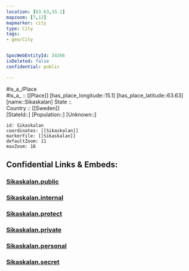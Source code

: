 ```yaml
---
location: [63.63,15.1] 
mapzoom: [7,12] 
mapmarker: city 
type: City
tags:
- geo/City


SpocWebEntityId: 34266
isDeleted: false
confidential: public

---
```

#is_a_/Place  
#is_a_ :: [[Place]] 
[has_place_longitude::15.1] 
[has_place_latitude::63.63] 
[name::Sikaskalan] 
State ::  
Country :: [[Sweden]]  
[StateId::] 
[Population::] 
[Unknown::] 


```leaflet
id: Sikaskalan
coordinates: [[Sikaskalan]] 
markerFile: [[Sikaskalan]] 
defaultZoom: 11 
maxZoom: 18
```


## Confidential Links & Embeds: 

### [Sikaskalan.public](/_public/\Earth\Continent\Europe\Europe~North\Sweden\Provinces~Sweden\Jämtland\CitySikaskalan.public.md) 

### [Sikaskalan.internal](/_internal/\Earth\Continent\Europe\Europe~North\Sweden\Provinces~Sweden\Jämtland\CitySikaskalan.internal.md) 

### [Sikaskalan.protect](/_protect/\Earth\Continent\Europe\Europe~North\Sweden\Provinces~Sweden\Jämtland\CitySikaskalan.protect.md) 

### [Sikaskalan.private](/_private/\Earth\Continent\Europe\Europe~North\Sweden\Provinces~Sweden\Jämtland\CitySikaskalan.private.md) 

### [Sikaskalan.personal](/_personal/\Earth\Continent\Europe\Europe~North\Sweden\Provinces~Sweden\Jämtland\CitySikaskalan.personal.md) 

### [Sikaskalan.secret](/_secret/\Earth\Continent\Europe\Europe~North\Sweden\Provinces~Sweden\Jämtland\CitySikaskalan.secret.md)

